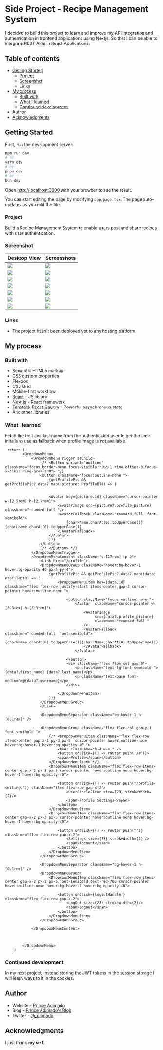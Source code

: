 # Side Project - Recipe Management System

I decided to build this project to learn and improve my API integration and authentication in frontend applications using Nextjs. So that I can be able to integrate REST APIs in React Applications

## Table of contents

- [Getting Started](#getting-started)
  - [Project](#the-challenge)
  - [Screenshot](#screenshot)
  - [Links](#links)
- [My process](#my-process)
  - [Built with](#built-with)
  - [What I learned](#what-i-learned)
  - [Continued development](#continued-development)
  <!-- - [Useful resources](#useful-resources) -->
- [Author](#author)
- [Acknowledgments](#acknowledgments)


## Getting Started

First, run the development server:

```bash
npm run dev
# or
yarn dev
# or
pnpm dev
# or
bun dev
```

Open [http://localhost:3000](http://localhost:3000) with your browser to see the result.

You can start editing the page by modifying `app/page.tsx`. The page auto-updates as you edit the file.

### Project
Build a Recipe Management System to enable users post and share recipes with user authentication.


### Screenshot

| Desktop View  | Screenshots  |
| ------------- | ------------|
| ![](./public//recipe%20web-screenshots/home-page.png) | ![](./public//recipe%20web-screenshots/home-pg-01.png) |
| ![](./public/recipe%20web-screenshots//login-pg.png) | ![](./public/recipe%20web-screenshots/register-pg.png) |
| ![](./public//recipe%20web-screenshots/home-page.png) | ![](./public/recipe%20web-screenshots/recipes-detail.png) |
| ![](./public//recipe%20web-screenshots/edit-recipe.png) | ![](./public/recipe%20web-screenshots/delete-recipe.png) |
| ![](./public/recipe%20web-screenshots/collections-pg.png) | ![](./public//recipe%20web-screenshots/collections-recipes.png) |
| ![](./public/recipe%20web-screenshots/share-collection.png) | ![](./public/recipe%20web-screenshots/edit-collections.png) |
| ![](./public/recipe%20web-screenshots/profile-settings.png) | ![](./public/recipe%20web-screenshots/profile-settings.png) |


### Links

- The project hasn't been deployed yet to any hosting platform

## My process

### Built with

- Semantic HTML5 markup
- CSS custom properties
- Flexbox
- CSS Grid
- Mobile-first workflow
- [React](https://reactjs.org/) - JS library
- [Next.js](https://nextjs.org/) - React framework
- [Tanstack React Qauery](https://tanstack.com/query/latest) - Powerful asynchronous state
- And other libraries

### What I learned

Fetch the first and last name from the authenticated user to get the their initails to use as fallback when profile image is not available.


```JSX
 return (
        <DropdownMenu>
            <DropdownMenuTrigger asChild>
                {/* <Button variant="outline"  className="focus:border-none focus-visible:ring-1 ring-offset-0 focus-visible:ring-gray-200"> */}
                <button className="focus:outline-none ">
                    {getProfilePic && getProfilePic?.data?.map((picture: ProfileDTO) => (

                    
                    <Avatar key={picture.id} className="cursor-pointer w-[2.5rem] h-[2.5rem]">
                        <AvatarImage src={picture?.profile_picture} className="rounded-full "/>
                        <AvatarFallback className="rounded-full  font-semibold">
                            {charFName.charAt(0).toUpperCase()}{charLName.charAt(0).toUpperCase()}
                        </AvatarFallback>
                    </Avatar>
                    ))}
                </button>
                {/* </Button> */}
            </DropdownMenuTrigger>
            <DropdownMenuContent className="w-[17rem] !p-0">
                <Link href="/profile">
                <DropdownMenuGroup className="hover:bg-hover-1 hover:bg-opacity-40 px-5 py-4">
                    {getProfilePic && getProfilePic?.data?.map((data: ProfileDTO) => (
                        <DropdownMenuItem key={data.id}  className="flex flex-row justify-start items-center gap-3 cursor-pointer hover:outline-none ">

                            <button className="focus:outline-none ">
                                <Avatar  className="cursor-pointer w-[3.3rem] h-[3.3rem]">
                                    <AvatarImage 
                                         src={data?.profile_picture} 
                                         className="rounded-full "
                                    />
                                    <AvatarFallback className="rounded-full  font-semibold">
                                      {charFName.charAt(0).toUpperCase()}{charLName.charAt(0).toUpperCase()}
                                    </AvatarFallback>
                                </Avatar>
                           
                            </button>
                            <div className="flex flex-col gap-0">
                                <p className="text-lg font-semibold ">{data?.first_name} {data?.last_name}</p>
                                <p className="text-base font-medium">@{data?.username}</p>
                            </div>

                        </DropdownMenuItem>
                    ))}
                </DropdownMenuGroup>
                </Link>
     
                <DropdownMenuSeparator className="bg-hover-1 h-[0.1rem]" />

                <DropdownMenuGroup className="flex flex-col gap-y-1 font-semibold ">
                    {/* <DropdownMenuItem className="flex flex-row items-center gap-x-1 py-3 px-5  cursor-pointer hover:outline-none hover:bg-hover-1 hover:bg-opacity-40 ">
                        <User className="h-4 w-4 " />
                        <button onClick={() => router.push('/#')}>
                        <span>Profile</span></button>
                    </DropdownMenuItem> */}
                    <DropdownMenuItem className="flex flex-row items-center gap-x-2 py-3 px-5 cursor-pointer hover:outline-none hover:bg-hover-1 hover:bg-opacity-40">
                        
                        <button onClick={() => router.push("/profile-settings")} className="flex flex-row gap-x-2">
                            <UserCircle2Icon size={23} strokeWidth={2}/>
                            <span>Profile Settings</span>
                        </button>
                    </DropdownMenuItem>
                    <DropdownMenuItem className="flex flex-row items-center gap-x-2 py-3 px-5 cursor-pointer hover:outline-none hover:bg-hover-1 hover:bg-opacity-40">
                        
                        <button onClick={() => router.push("")} className="flex flex-row gap-x-2">
                            <Settings size={23} strokeWidth={2} />
                            <span>Account</span>
                        </button>
                    </DropdownMenuItem>
                </DropdownMenuGroup>

                <DropdownMenuSeparator className="bg-hover-1 h-[0.1rem]" />
                <DropdownMenuGroup>
                    <DropdownMenuItem className="flex flex-row items-center gap-x-2 py-3 px-5 font-semibold text-red-700 cursor-pointer hover:outline-none hover:bg-hover-1 hover:bg-opacity-40">
                        
                        <button onClick={logoutHandler} className="flex flex-row gap-x-2">
                            <LogOut size={23} strokeWidth={2}/>
                            <span>Logout</span>
                        </button>
                    </DropdownMenuItem>
                </DropdownMenuGroup>
            
            </DropdownMenuContent>
                                       
                                    
                                
        </DropdownMenu>
    )
```

### Continued development

In my next project, instead storing the JWT tokens in the session storage I will learn ways to it in the cookies.


## Author

- Website - [Prince Adimado](https://prince-adimado.vercel.app/)
- Blog - [Prince Adimado's Blog](https://prince-adimado.hashnode.dev/)
- Twitter - [@_primado](https://www.twitter.com/primado)


## Acknowledgments

I just thank **my self.**


